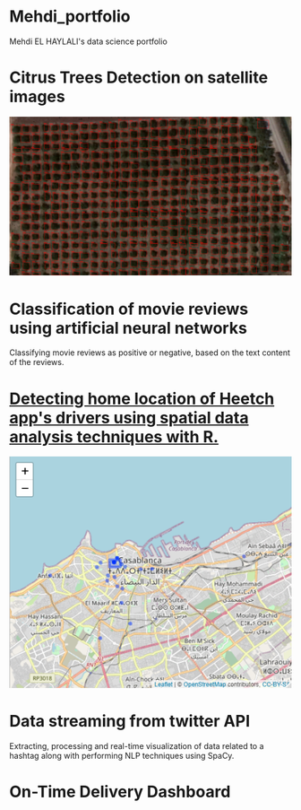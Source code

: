 # Mehdi_portfolio
Mehdi EL HAYLALI's data science portfolio
# Citrus Trees Detection on satellite images
![Citrus Trees Detection by Convolutional Neural Network](images/Yimage2.jpg)
# Classification of movie reviews using artificial neural networks
Classifying movie reviews as positive or negative, based on the text content of the reviews.

# [Detecting home location of Heetch app's drivers using spatial data analysis techniques with R.](http://rpubs.com/MHD/HomeLocationDetection_Rproject)
![A driver's Home location detection](images/HomeLocationDetection_map.png)
# Data streaming from twitter API
Extracting, processing and real-time visualization of data related to a hashtag along with performing NLP techniques using SpaCy.

# On-Time Delivery Dashboard
